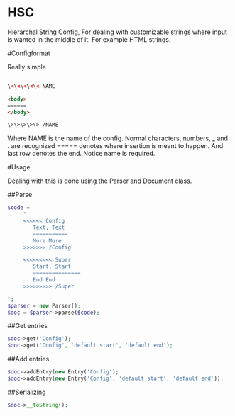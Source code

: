 # HSC
Hierarchal String Config, For dealing with customizable strings where input is wanted in the middle of it.
For example HTML strings.

#Configformat

Really simple

```html

\<\<\<\<\< NAME

<body>
======
</body>

\>\>\>\>\> /NAME

```

Where NAME is the name of the config. Normal characters, numbers, _ and . are recognized
===== denotes where insertion is meant to happen.
And last row denotes the end. Notice name is required.



#Usage

Dealing with this is done using the Parser and Document class.

##Parse

 ```php
 $code =
      "
      <<<<<< Config
         Text, Text
         ===========
         More More
      >>>>>>> /Config

      <<<<<<<<< Super
         Start, Start
         ===============
         End End
      >>>>>>>>> /Super

 ";
 $parser = new Parser();
 $doc = $parser->parse($code);
 ```
 
 
 ##Get entries
 
 ```php
 $doc->get('Config');
 $doc->get('Config', 'default start', 'default end');
 ```
 
 ##Add entries
 
 ```php
 $doc->addEntry(new Entry('Config');
 $doc->addEntry(new Entry('Config', 'default start', 'default end'));
 ```

 ##Serializing

 ```php
 $doc->__toString();
 ```